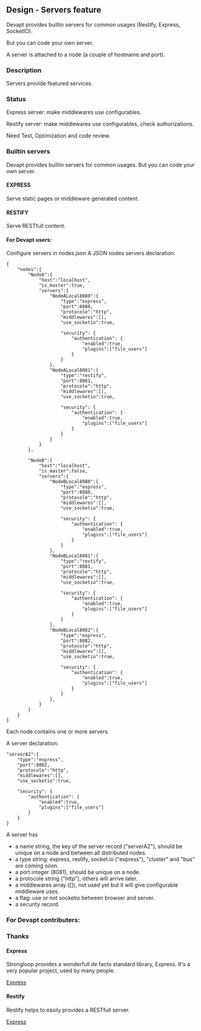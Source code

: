 ## Design - Servers feature

Devapt provides builtin servers for common usages (Restify, Express, SocketIO).

But you can code your own server.

A server is attached to a node (a couple of hostname and port).


### Description
Servers provide featured services.



### Status
Express server: make middlewares use configurables.

Restify server: make middlewares use configurables, check authorizations.

Need Test, Optimization and code review.



### Builtin servers
Devapt provides builtin servers for common usages.
But you can code your own server.

#### EXPRESS
Serve static pages or middleware generated content.

#### RESTIFY
Serve RESTfull content.



#### For Devapt users:
Configure servers in nodes.json
A JSON nodes servers declaration:
```
{
	"nodes":{
		"NodeA":{
			"host":"localhost",
			"is_master":true,
			"servers":{
				"NodeALocal8080":{
					"type":"express",
					"port":8080,
					"protocole":"http",
					"middlewares":[],
					"use_socketio":true,
					
					"security": {
						"authentication": {
							"enabled":true,
							"plugins":["file_users"]
						}
					}
				},
				"NodeALocal8081":{
					"type":"restify",
					"port":8081,
					"protocole":"http",
					"middlewares":[],
					"use_socketio":true,
					
					"security": {
						"authentication": {
							"enabled":true,
							"plugins":["file_users"]
						}
					}
				}
			}
		},
		
		"NodeB":{
			"host":"localhost",
			"is_master":false,
			"servers":{
				"NodeBLocal8080":{
					"type":"express",
					"port":8080,
					"protocole":"http",
					"middlewares":[],
					"use_socketio":true,
					
					"security": {
						"authentication": {
							"enabled":true,
							"plugins":["file_users"]
						}
					}
				},
				"NodeBLocal8081":{
					"type":"restify",
					"port":8081,
					"protocole":"http",
					"middlewares":[],
					"use_socketio":true,
					
					"security": {
						"authentication": {
							"enabled":true,
							"plugins":["file_users"]
						}
					}
				},
				"NodeBLocal8082":{
					"type":"express",
					"port":8082,
					"protocole":"http",
					"middlewares":[],
					"use_socketio":true,
					
					"security": {
						"authentication": {
							"enabled":true,
							"plugins":["file_users"]
						}
					}
				},
			}
		}
	}
}
```
Each node contains one or more servers.

A server declaration:
```
"serverA2":{
	"type":"express",
	"port":8082,
	"protocole":"http",
	"middlewares":[],
	"use_socketio":true,
	
	"security": {
		"authentication": {
			"enabled":true,
			"plugins":["file_users"]
		}
	}
}
```
A server has 
* a name string, the key of the server record ("serverA2"), should be unique on a node and between all distributed nodes.
* a type string: express, restify, socket.io ("express"), "cluster" and "bus" are coming soon.
* a port integer (8081), should be unique on a node.
* a protocole string ("http"), others will arrive later.
* a middlewares array ([]), not used yet but it will give configurable middleware uses.
* a flag: use or not socketio between browser and server.
* a security record.




### For Devapt contributers:




### Thanks

#### Express
Strongloop provides a wonderfull de facto standard library, Express.
It's a very popular project, used by many people.

[Express](https://github.com/strongloop/express)


#### Restify
Restify helps to easily provides a RESTfull server.

[Express](https://github.com/.../restify)
